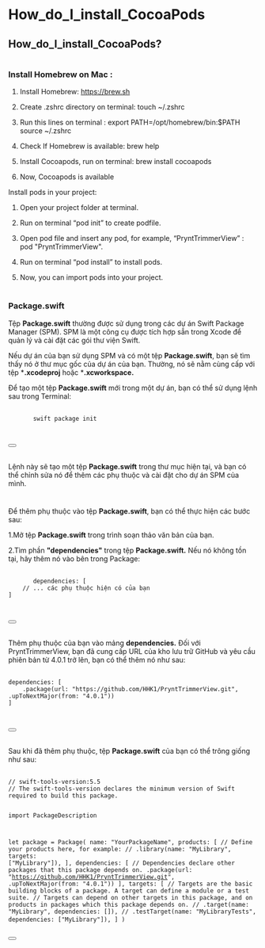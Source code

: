 # How_do_I_install_CocoaPods
## How_do_I_install_CocoaPods?
#
### Install Homebrew on Mac : 

1. Install Homebrew:      https://brew.sh

2. Create .zshrc directory on terminal:  touch ~/.zshrc

3. Run this lines on terminal :    export PATH=/opt/homebrew/bin:$PATH
         source ~/.zshrc

4. Check If Homebrew is available:  brew help

5. Install Cocoapods, run on terminal:   brew install cocoapods

6. Now, Cocoapods is available

Install pods in your project:

1. Open your project folder at terminal.

2. Run on terminal “pod init” to create podfile.

3. Open pod file and insert any pod, for example, “PryntTrimmerView” : pod "PryntTrimmerView".

4. Run on terminal “pod install” to install pods.

5. Now, you can import pods into your project.

#
### Package.swift
Tệp **Package.swift** thường được sử dụng trong các dự án Swift Package Manager (SPM). SPM là một công cụ được tích hợp sẵn trong Xcode để quản lý và cài đặt các gói thư viện Swift.

Nếu dự án của bạn sử dụng SPM và có một tệp **Package.swift**, bạn sẽ tìm thấy nó ở thư mục gốc của dự án của bạn. Thường, nó sẽ nằm cùng cấp với tệp ***.xcodeproj** hoặc ***.xcworkspace.**

Để tạo một tệp **Package.swift** mới trong một dự án, bạn có thể sử dụng lệnh sau trong Terminal:

<div class="code-snippet">
  <pre>
    <code>
       swift package init      
    </code>
  </pre>
  <button class="copy-button" data-clipboard-target=".code-snippet"></button>
</div> <br>

Lệnh này sẽ tạo một tệp **Package.swift** trong thư mục hiện tại, và bạn có thể chỉnh sửa nó để thêm các phụ thuộc và cài đặt cho dự án SPM của mình.

#
Để thêm phụ thuộc vào tệp **Package.swift**, bạn có thể thực hiện các bước sau:

1.Mở tệp **Package.swift** trong trình soạn thảo văn bản của bạn.

2.Tìm phần **"dependencies"** trong tệp **Package.swift.** Nếu nó không tồn tại, hãy thêm nó vào bên trong Package:
<div class="code-snippet">
  <pre>
    <code>
       dependencies: [
    // ... các phụ thuộc hiện có của bạn
]      
    </code>
  </pre>
  <button class="copy-button" data-clipboard-target=".code-snippet"></button>
</div> <br>


Thêm phụ thuộc của bạn vào mảng **dependencies.** Đối với PryntTrimmerView, bạn đã cung cấp URL của kho lưu trữ GitHub và yêu cầu phiên bản từ 4.0.1 trở lên, bạn có thể thêm nó như sau:
<div class="code-snippet">
  <pre>
    <code>
dependencies: [
    .package(url: "https://github.com/HHK1/PryntTrimmerView.git", .upToNextMajor(from: "4.0.1"))
]
    </code>
  </pre>
  <button class="copy-button" data-clipboard-target=".code-snippet"></button>
</div> <br>

Sau khi đã thêm phụ thuộc, tệp **Package.swift** của bạn có thể trông giống như sau:

<div class="code-snippet">
  <pre>
    <code>
// swift-tools-version:5.5
// The swift-tools-version declares the minimum version of Swift required to build this package.

import PackageDescription

let package = Package(
    name: "YourPackageName",
    products: [
        // Define your products here, for example:
        // .library(name: "MyLibrary", targets: ["MyLibrary"]),
    ],
    dependencies: [
        // Dependencies declare other packages that this package depends on.
        .package(url: "https://github.com/HHK1/PryntTrimmerView.git", .upToNextMajor(from: "4.0.1"))
    ],
    targets: [
        // Targets are the basic building blocks of a package. A target can define a module or a test suite.
        // Targets can depend on other targets in this package, and on products in packages which this package depends on.
        // .target(name: "MyLibrary", dependencies: []),
        // .testTarget(name: "MyLibraryTests", dependencies: ["MyLibrary"]),
    ]
)
    </code>
  </pre>
  <button class="copy-button" data-clipboard-target=".code-snippet"></button>
</div> <br>



